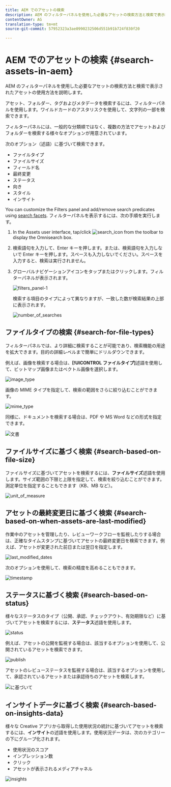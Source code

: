```yaml
---
title: AEM でのアセットの検索
description: AEM のフィルターパネルを使用した必要なアセットの検索方法と検索で表示されたアセットの使用方法を説明します。
contentOwner: AG
translation-type: tm+mt
source-git-commit: 57952323a3ae0990232506d551b91b724f830f20

---
```



# AEM でのアセットの検索 {#search-assets-in-aem}

AEM のフィルターパネルを使用した必要なアセットの検索方法と検索で表示されたアセットの使用方法を説明します。

アセット、フォルダー、タグおよびメタデータを検索するには、フィルターパネルを使用します。ワイルドカードのアスタリスクを使用して、文字列の一部を検索できます。

フィルターパネルには、一般的な分類順ではなく、複数の方法でアセットおよびフォルダーを検索する様々なオプションが用意されています。

次のオプション（述語）に基づいて検索できます。

* ファイルタイプ
* ファイルサイズ
* フィールド名
* 最終変更
* ステータス
* 向き
* スタイル
* インサイト

You can customize the Filters panel and add/remove search predicates using [search facets](search-facets.md). フィルターパネルを表示するには、次の手順を実行します。

1. In the Assets user interface, tap/click ![search_icon](assets/search_icon.png) from the toolbar to display the Omnisearch box.
1. 検索語句を入力して、Enter キーを押します。または、検索語句を入力しないで Enter キーを押します。スペースも入力しないでください。スペースを入力すると、検索は実行されません。

1. グローバルナビゲーションアイコンをタップまたはクリックします。フィルターパネルが表示されます。

   ![filters_panel-1](assets/filters_panel-1.png)

   検索する項目のタイプによって異なりますが、一致した数が検索結果の上部に表示されます。

   ![number_of_searches](assets/number_of_searches.png)

## ファイルタイプの検索 {#search-for-file-types}

フィルターパネルでは、より詳細に検索することが可能であり、検索機能の用途を拡大できます。目的の詳細レベルまで簡単にドリルダウンできます。

例えば、画像を検索する場合は、**[!UICONTROL ファイルタイプ]**&#x200B;述語を使用して、ビットマップ画像またはベクトル画像を選択します。

![image_type](assets/image_type.png)

画像の MIME タイプを指定して、検索の範囲をさらに絞り込むことができます。

![mime_type](assets/mime_type.png)

同様に、ドキュメントを検索する場合は、PDF や MS Word などの形式を指定できます。

![文書](assets/documents.png)

## ファイルサイズに基づく検索 {#search-based-on-file-size}

ファイルサイズに基づいてアセットを検索するには、**ファイルサイズ**&#x200B;述語を使用します。サイズ範囲の下限と上限を指定して、検索を絞り込むことができます。測定単位を指定することもできます（KB、MB など）。

![unit_of_measure](assets/unit_of_measure.png)

## アセットの最終変更日に基づく検索 {#search-based-on-when-assets-are-last-modified}

作業中のアセットを管理したり、レビューワークフローを監視したりする場合は、正確なタイムスタンプに基づいてアセットの最終変更日を検索できます。例えば、アセットが変更された前日または翌日を指定します。

![last_modified_dates](assets/last_modified_dates.png)

次のオプションを使用して、検索の精度を高めることもできます。

![timestamp](assets/timestamp.png)

## ステータスに基づく検索 {#search-based-on-status}

様々なステータスのタイプ（公開、承認、チェックアウト、有効期限など）に基づいてアセットを検索するには、**ステータス**&#x200B;述語を使用します。

![status](assets/status.png)

例えば、アセットの公開を監視する場合は、該当するオプションを使用して、公開されているアセットを検索できます。

![publish](assets/publish.png)

アセットのレビューステータスを監視する場合は、該当するオプションを使用して、承認されているアセットまたは承認待ちのアセットを検索します。

![に基づいて](assets/approval.png)

## インサイトデータに基づく検索 {#search-based-on-insights-data}

様々な Creative アプリから取得した使用状況の統計に基づいてアセットを検索するには、**インサイト**&#x200B;の述語を使用します。使用状況データは、次のカテゴリーの下にグループ化されます。

* 使用状況のスコア
* インプレッション数
* クリック
* アセットが表示されるメディアチャネル

![insights](assets/insights.png)
